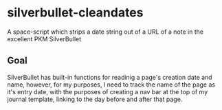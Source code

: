 # silverbullet-cleandates
A space-script which strips a date string out of a URL of a note in the excellent PKM SilverBullet
## Goal
SilverBullet has built-in functions for readinig a page's creation date and name, however, for my purposes, I need to track the name of the page as it's entry date, with the purposes of creating a nav bar at the top of my journal template, linking to the day before and after that page.
